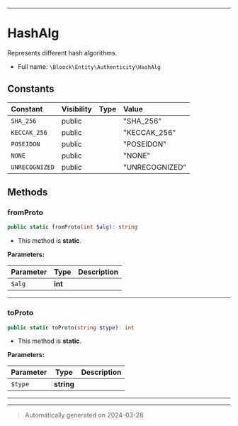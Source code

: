***

# HashAlg

Represents different hash algorithms.



* Full name: `\Bloock\Entity\Authenticity\HashAlg`


## Constants

| Constant | Visibility | Type | Value |
|:---------|:-----------|:-----|:------|
|`SHA_256`|public| |&quot;SHA_256&quot;|
|`KECCAK_256`|public| |&quot;KECCAK_256&quot;|
|`POSEIDON`|public| |&quot;POSEIDON&quot;|
|`NONE`|public| |&quot;NONE&quot;|
|`UNRECOGNIZED`|public| |&quot;UNRECOGNIZED&quot;|


## Methods


### fromProto



```php
public static fromProto(int $alg): string
```



* This method is **static**.




**Parameters:**

| Parameter | Type | Description |
|-----------|------|-------------|
| `$alg` | **int** |  |





***

### toProto



```php
public static toProto(string $type): int
```



* This method is **static**.




**Parameters:**

| Parameter | Type | Description |
|-----------|------|-------------|
| `$type` | **string** |  |





***


***
> Automatically generated on 2024-03-28
